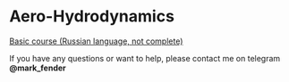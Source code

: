 # Aero-Hydrodynamics

[Basic course (Russian language, not complete)](https://mdleducation.github.io\Aero-Hydrodynamics/dist/ru/basic/1.html)

If you have any questions or want to help, please contact me on telegram **@mark_fender**
